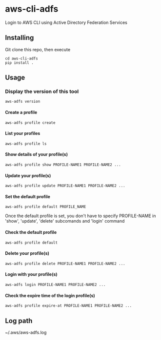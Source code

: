 # aws-cli-adfs
Login to AWS CLI using Active Directory Federation Services


## Installing

Git clone this repo, then execute
```shell
cd aws-cli-adfs
pip install .
```

## Usage

### Display the version of this tool
```shell
aws-adfs version
```

#### Create a profile

```shell
aws-adfs profile create
```

#### List your profiles
```shell
aws-adfs profile ls
```

#### Show details of your profile(s)
```shell
aws-adfs profile show PROFILE-NAME1 PROFILE-NAME2 ...
```

#### Update your profile(s)
```shell
aws-adfs profile update PROFILE-NAME1 PROFILE-NAME2 ...
```

#### Set the default profile
```shell
aws-adfs profile default PROFILE_NAME
```
Once the default profile is set, you don't have to specify PROFILE-NAME in 'show', 'update', 'delete' subcomands and 'login' command

#### Check the default profile
```shell
aws-adfs profile default
```

#### Delete your profile(s)
```shell
aws-adfs profile delete PROFILE-NAME1 PROFILE-NAME2 ...
```

#### Login with your profile(s)
```shell
aws-adfs login PROFILE-NAME1 PROFILE-NAME2 ...
```

#### Check the expire time of the login profile(s)
```shell
aws-adfs profile expire-at PROFILE-NAME1 PROFILE-NAME2 ...
```

## Log path
~/.aws/aws-adfs.log